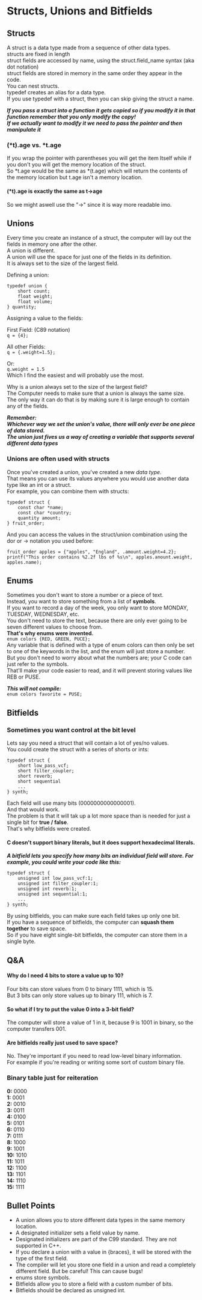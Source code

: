 # Structs, Unions and Bitfields

## Structs
A struct is a data type made from a sequence of other data types.  
structs are fixed in length  
struct fields are accessed by name, using the struct.field_name syntax (aka dot notation)  
struct fields are stored in memory in the same order they appear in the code.  
You can nest structs.  
typedef creates an alias for a data type.  
If you use typedef with a struct, then you can skip giving the struct a name.  

***If you pass a struct into a function it gets copied so if you modify it in that function remember that you only modify the copy!***  
***If we actually want to modify it we need to pass the pointer and then manipulate it***

### (*t).age vs. *t.age

If you wrap the pointer with parentheses you will get the item Itself while if you don't you will get the memory location of the struct.  
So *t.age would be the same as *(t.age) which will return the contents of the memory location but t.age isn't a memory location.  

#### (*t).age is exactly the same as t->age
So we might aswell use the "->" since it is way more readable imo.

## Unions

Every time you create an instance of a struct, the computer will lay out the fields in memory one after the other.  
A union is different.  
A union will use the space for just one of the fields in its definition.  
It is always set to the size of the largest field.

Defining a union:  
``` 
typedef union {  
    short count;  
    float weight;  
    float volume;  
} quantity;  
```

Assigning a value to the fields:  

First Field: (C89 notation)  
` q = {4}; `  

All other Fields:  
` q = {.weight=1.5}; `

Or:  
` q.weight = 1.5 `  
Which I find the easiest and will probably use the most.


Why is a union always set to the size of the largest field?  
The Computer needs to make sure that a union is always the same size.  
The only way it can do that is by making sure it is large enough to contain any of the fields.  

***Remember:  
Whichever way we set the union's value, there will only ever be one piece of data stored.  
The union just fives us a way of creating a variable that supports several different data types***

### Unions are often used with structs  

Once you've created a union, you've created a new *data type*.  
That means you can use its values anywhere you would use another data type like an int or a struct.  
For example, you can combine them with structs:  
```
typedef struct {
    const char *name;
    const char *country;
    quantity amount;
} fruit_order;
```  
And you can access the values in the struct/union combination using the dor or -> notation you used before:

```
fruit_order apples = {"apples", "England", .amount.weight=4.2};
printf("This order contains %2.2f lbs of %s\n", apples.anount.weight, apples.name);    
```

## Enums

Sometimes you don't want to store a number or a piece of text.  
Instead, you want to store something from a list of **symbols**.  
If you want to record a day of the week, you only want to store MONDAY, TUESDAY, WEDNESDAY, etc.  
You don't need to store the text, because there are only ever going to be seven different values to choose from.  
**That's why enums were invented.**  
`enum colors {RED, GREEN, PUCE};`  
Any variable that is defined with a type of enum colors can then only be set to one of the keywords in the list,
and the enum will just store a number.  
But you don't need to worry about what the numbers are; your C code can just refer to the symbols.  
That'll make your code easier to read, and it will prevent storing values like REB or PUSE.

***This will not compile:***  
`enum colors favorite = PUSE;`

## Bitfields
### Sometimes you want control at the bit level
Lets say you need a struct that will contain a lot of yes/no values.  
You could create the struct with a series of shorts or ints:
```
typedef struct {
    short low_pass_vcf;
    short filter_coupler;
    short reverb;
    short sequential
    ...
} synth;
```
Each field will use many bits (0000000000000001).  
And that would work.  
The problem is that it will tak up a lot more space than is needed for just a single bit for **true / false**.  
That's why bitfields were created.

#### C doesn't support binary literals, but it does support hexadecimal literals.

***A bitfield lets you specify how many bits an individual field will store. For example, you could write your code like this:***
```
typedef struct {
    unsigned int low_pass_vcf:1;
    unsigned int filter_coupler:1;
    unsigned int reverb:1;
    unsigned int sequential:1;
    ...
} synth;
```
By using bitfields, you can make sure each field takes up only one bit.  
If you have a sequence of bitfields, the computer can **squash them together** to save space.  
So if you have eight single-bit bitfields, the computer can store them in a single byte.

## Q&A
#### Why do I need 4 bits to store a value up to 10?
Four bits can store values from 0 to binary 1111, which is 15.  
But 3 bits can only store values up to binary 111, which is 7.

#### So what if I try to put the value 0 into a 3-bit field?
The computer will store a value of 1 in it, because 9 is 1001 in binary, so the computer transfers 001.

#### Are bitfields really just used to save space?
No. They're important if you need to read low-level binary information.  
For example if you're reading or writing some sort of custom binary file.

### Binary table just for reiteration

**0:** 0000  
**1:** 0001  
**2:** 0010  
**3:** 0011  
**4:** 0100  
**5:** 0101  
**6:** 0110  
**7:** 0111  
**8:** 1000   
**9:** 1001   
**10:** 1010  
**11:** 1011  
**12:** 1100  
**13:** 1101  
**14:** 1110  
**15:** 1111

## Bullet Points

- A union allows you to store different data types in the same memory location.
- A designated initializer sets a field value by name.
- Designated initializers are part of the C99 standard. They are not supported in C++.
- If you declare a union with a value in {braces}, it will be stored with the type of the first field.
- The compiler will let you store one field in a union and read a completely different field. But be careful! This can cause bugs!
- enums store symbols.
- Bitfields allow you to store a field with a custom number of bits.
- Bitfields should be declared as unsigned int.
